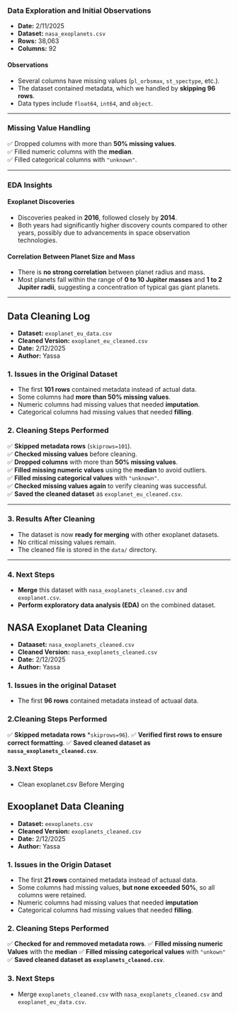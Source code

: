 ### **Data Exploration and Initial Observations**
- **Date:** 2/11/2025  
- **Dataset:** `nasa_exoplanets.csv`  
- **Rows:** 38,063  
- **Columns:** 92  

#### **Observations**
- Several columns have missing values (`pl_orbsmax`, `st_spectype`, etc.).
- The dataset contained metadata, which we handled by **skipping 96 rows**.
- Data types include `float64`, `int64`, and `object`.

---

### **Missing Value Handling**
✅ Dropped columns with more than **50% missing values**.  
✅ Filled numeric columns with the **median**.  
✅ Filled categorical columns with `"unknown"`.

---

### **EDA Insights**
#### **Exoplanet Discoveries**
- Discoveries peaked in **2016**, followed closely by **2014**.
- Both years had significantly higher discovery counts compared to other years, possibly due to advancements in space observation technologies.

#### **Correlation Between Planet Size and Mass**
- There is **no strong correlation** between planet radius and mass.
- Most planets fall within the range of **0 to 10 Jupiter masses** and **1 to 2 Jupiter radii**, suggesting a concentration of typical gas giant planets.

---

## **Data Cleaning Log**
- **Dataset:** `exoplanet_eu_data.csv`  
- **Cleaned Version:** `exoplanet_eu_cleaned.csv`  
- **Date:** 2/12/2025  
- **Author:** Yassa  

### **1. Issues in the Original Dataset**
- The first **101 rows** contained metadata instead of actual data.
- Some columns had **more than 50% missing values**.
- Numeric columns had missing values that needed **imputation**.
- Categorical columns had missing values that needed **filling**.

### **2. Cleaning Steps Performed**
✅ **Skipped metadata rows** (`skiprows=101`).  
✅ **Checked missing values** before cleaning.  
✅ **Dropped columns** with more than **50% missing values**.  
✅ **Filled missing numeric values** using the **median** to avoid outliers.  
✅ **Filled missing categorical values** with `"unknown"`.  
✅ **Checked missing values again** to verify cleaning was successful.  
✅ **Saved the cleaned dataset** as `exoplanet_eu_cleaned.csv`.  

---

### **3. Results After Cleaning**
- The dataset is now **ready for merging** with other exoplanet datasets.  
- No critical missing values remain.  
- The cleaned file is stored in the `data/` directory.  

---

### **4. Next Steps**
- **Merge** this dataset with `nasa_exoplanets_cleaned.csv` and `exoplanet.csv`.  
- **Perform exploratory data analysis (EDA)** on the combined dataset.  


## **NASA Exoplanet Data Cleaning**
- **Dataaset:** `nasa_exoplanets_cleaned.csv`
- **Cleaned Version:** `nasa_exoplanets_cleaned.csv`
- **Date:** 2/12/2025
- **Author:** Yassa

### **1. Issues in the original Dataset**
- The first **96 rows** contained metadata instead of actuaal data.


### **2.Cleaning Steps Performed**
✅ **Skipped metadata rows** *`skiprows=96`).
✅ **Verified first rows to ensure correct formatting**.
✅ **Saved cleaned dataset as `nassa_exoplanets_cleaned.csv`**.


### **3.Next Steps**
- Clean exoplanet.csv Before Merging


## **Exooplanet Data Cleaning**
- **Dataset:** `eexoplanets.csv`
- **Cleaned Version:** `exoplanets_cleaned.csv`
- **Date:** 2/12/2025
- **Author:** Yassa


### **1. Issues in the Origin Dataset**
 - The first **21 rows** contained metadata instead of actuaal data.
 - Some columns had missing values, **but none exceeded 50%**, so all columns were retained.
 - Numeric columns had missing values that needed **imputation**
 - Categorical columns had missing values that needed **filling**.


### **2. Cleaning Steps Performed**
✅ **Checked for and remmoved metadata rows**.
✅ **Filled missing numeric Values** with the **median**
✅ **Filled missing categorical values** with `"unkown"`
✅ **Saved cleaned dataset as `exoplanets_cleaned.csv`**.


### **3. Next Steps**
- Merge `exoplanets_cleaned.csv` with `nasa_exoplanets_cleaned.csv` and `exoplanet_eu_data.csv`.

